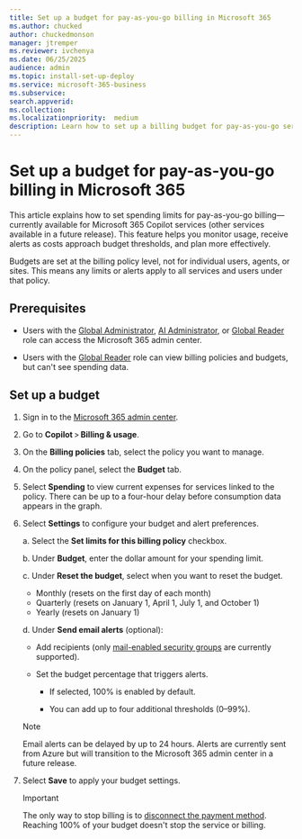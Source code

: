 ```yaml
---
title: Set up a budget for pay-as-you-go billing in Microsoft 365
ms.author: chucked
author: chuckedmonson
manager: jtremper
ms.reviewer: ivchenya
ms.date: 06/25/2025
audience: admin
ms.topic: install-set-up-deploy
ms.service: microsoft-365-business
ms.subservice:
search.appverid: 
ms.collection: 
ms.localizationpriority:  medium
description: Learn how to set up a billing budget for pay-as-you-go services in Microsoft 365.
---
```


# Set up a budget for pay-as-you-go billing in Microsoft 365

This article explains how to set spending limits for pay-as-you-go billing—currently available for Microsoft 365 Copilot services (other services available in a future release). This feature helps you monitor usage, receive alerts as costs approach budget thresholds, and plan more effectively.

Budgets are set at the billing policy level, not for individual users, agents, or sites. This means any limits or alerts apply to all services and users under that policy.


## Prerequisites

- Users with the [Global Administrator](/entra/identity/role-based-access-control/permissions-reference#global-administrator), [AI Administrator](/entra/identity/role-based-access-control/permissions-reference?#ai-administrator), or [Global Reader](/entra/identity/role-based-access-control/permissions-reference#global-reader) role can access the Microsoft 365 admin center.

- Users with the [Global Reader](/entra/identity/role-based-access-control/permissions-reference#global-reader) role can view billing policies and budgets, but can't see spending data.


<!---
## Prerequisites

Before you begin, ensure you meet the following requirements:

- **Admin role**:
    - You must have either the [SharePoint Administrator](/entra/identity/role-based-access-control/permissions-reference#sharepoint-administrator) or [Global Administrator](/entra/identity/role-based-access-control/permissions-reference#global-administrator) role to access the Microsoft 365 admin center.

- **Permission levels**:
    - Users with contributor access can view and edit budget settings.
    - Users with reader access can view billing policies, but can't see spending data or budget details.
--->

## Set up a budget

1. Sign in to the [Microsoft 365 admin center](https://admin.microsoft.com/Adminportal/Home).

2. Go to **Copilot** > **Billing & usage**.

3. On the **Billing policies** tab, select the policy you want to manage.

4. On the policy panel, select the **Budget** tab.

5. Select **Spending** to view current expenses for services linked to the policy. There can be up to a four-hour delay before consumption data appears in the graph.

6. Select **Settings** to configure your budget and alert preferences.

    a. Select the **Set limits for this billing policy** checkbox.

    b. Under **Budget**, enter the dollar amount for your spending limit.

    c. Under **Reset the budget**, select when you want to reset the budget.

    - Monthly (resets on the first day of each month)
    - Quarterly (resets on January 1, April 1, July 1, and October 1)
    - Yearly (resets on January 1)

    d. Under **Send email alerts** (optional):

    - Add recipients (only [mail-enabled security groups](/microsoft-365/admin/email/create-edit-or-delete-a-security-group) are currently supported).

    - Set the budget percentage that triggers alerts.

        - If selected, 100% is enabled by default.

        - You can add up to four additional thresholds (0–99%).

    > [!NOTE]
    > Email alerts can be delayed by up to 24 hours. Alerts are currently sent from Azure but will transition to the Microsoft 365 admin center in a future release.

7. Select **Save** to apply your budget settings.

    > [!IMPORTANT]
    > The only way to stop billing is to [disconnect the payment method](pay-as-you-go-setup-copilot#disconnect-pay-as-you-go-billing). Reaching 100% of your budget doesn't stop the service or billing.



<!---
    > [!NOTE]
    > You can currently select only mail-enabled security groups to receive alerts. [Learn how to create a mail-enabled security group](/exchange/recipients-in-exchange-online/manage-mail-enabled-security-groups).
    > 
    > There can be up to a 24-hour delay before email alerts are sent after a budget threshold is reached.
    > 
    > Budget email alerts are currently sent from Azure. However, you can still view and manage your budget in the Microsoft 365 admin center. This behavior will be updated in a future release so that alerts are sent directly from the admin center.

    d. Under **Send email alerts**, you can add recipients to receive budget notifications and set the budget percentage that will trigger an alert.

    > [!NOTE]
    > You can currently select only mail-enabled security groups to receive alerts. [Learn how to create a mail-enabled security group](/exchange/recipients-in-exchange-online/manage-mail-enabled-security-groups).
    > 
    > There can be up to a 24-hour delay before email alerts are sent after a budget threshold is reached.
    > 
    > Budget email alerts are currently sent from Azure. However, you can still view and manage your budget in the Microsoft 365 admin center. This behavior will be updated in a future release so that alerts are sent directly from the admin center.
--->


<!---

    > [!NOTE]
    > You can currently select only mail-enabled security groups to receive alerts. [Learn how to create a mail-enabled security group](/exchange/recipients-in-exchange-online/manage-mail-enabled-security-groups).

    > [!NOTE]
    > There can be up to a 24-hour delay before email alerts are sent after a budget threshold is reached.

    > [!NOTE]
    > Budget email alerts are currently sent from Azure. However, you can still view and manage your budget in the Microsoft admin center. This behavior will be updated in a future release so that alerts are sent directly from the admin center.


    - Add recipients to receive budget notifications.

        - You can currently select only mail-enabled security groups to receive alerts. [Learn how to create a mail-enabled security group](/exchange/recipients-in-exchange-online/manage-mail-enabled-security-groups).

        - There can be up to a 24-hour delay before email alerts are sent after a budget threshold is reached.

        - Budget email alerts are currently sent from Azure. However, you can still view and manage your budget in the Microsoft 365 admin center. This behavior will be updated in a future release so that alerts are sent directly from the admin center.



Before you begin, ensure you have:

- [SharePoint Administrator](/entra/identity/role-based-access-control/permissions-reference#sharepoint-administrator) or [Global Administrator](/entra/identity/role-based-access-control/permissions-reference#global-administrator) role to access the Microsoft 365 admin center.

- Contributor access to view and edit budget settings. Users with reader access can view billing policies but not spending data or budget details. [Learn more about admin roles](/microsoft-365/admin/add-users/about-admin-roles).




> [!NOTE]
> This feature is currently available only for Microsoft 365 Copilot services. Other services will be added in future releases.

--->
